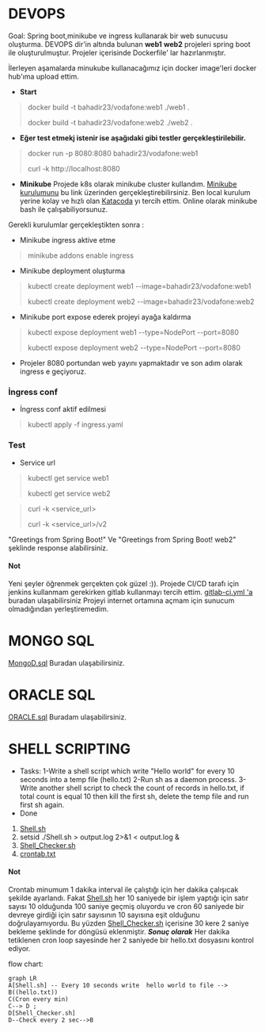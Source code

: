 

# DEVOPS

Goal: Spring boot,minikube ve ingress kullanarak bir web sunucusu oluşturma.
DEVOPS dir'in altında bulunan **web1**  **web2** projeleri spring boot ile oluşturulmuştur.
Projeler içerisinde Dockerfile' lar hazırlanmıştır.

İlerleyen aşamalarda minukube kullanacağımız için docker image'leri docker hub'ıma upload ettim.
- **Start**
 > docker build -t bahadir23/vodafone:web1 ./web1 .
 > 
 > docker build -t bahadir23/vodafone:web2 ./web2 .

- **Eğer test etmekj istenir ise aşağıdaki gibi testler gerçekleştirilebilir.**

>docker run -p 8080:8080 bahadir23/vodafone:web1
>
>curl -k http://localhost:8080

- **Minikube**
Projede k8s olarak minikube cluster kullandım.
 [Minikube kurulumunu](https://minikube.sigs.k8s.io/docs/start/) bu link üzerinden gerçekleştirebilirsiniz.
 Ben local kurulum yerine kolay ve hızlı olan  [Katacoda](https://www.katacoda.com/ )  yı tercih ettim. 
 Online olarak minikube bash ile çalışabiliyorsunuz.
 
Gerekli kurulumlar gerçekleştikten sonra :
- Minikube ingress aktive etme
> minikube addons enable ingress 
- Minikube deployment oluşturma 
> kubectl create deployment web1 --image=bahadir23/vodafone:web1
> 
> kubectl create deployment web2 --image=bahadir23/vodafone:web2

- Minikube port expose ederek projeyi ayağa kaldırma
> kubectl expose deployment web1 --type=NodePort --port=8080 
> 
> kubectl expose deployment web2 --type=NodePort --port=8080 
> 
- Projeler 8080 portundan web yayını yapmaktadır ve son adım olarak ingress e geçiyoruz.

### İngress conf

- İngress conf aktif edilmesi
> kubectl apply -f  ingress.yaml

### Test 
- Service url  
> kubectl get service web1 
> 
> kubectl get service web2

> curl -k <service_url>
> 
> curl -k <service_url>/v2

"Greetings from Spring Boot!"     Ve   "Greetings from Spring Boot! web2"
şeklinde response alabilirsiniz.
#### Not
Yeni şeyler öğrenmek gerçekten çok güzel :)).
Projede CI/CD tarafı için jenkins kullanmam gerekirken gitlab kullanmayı tercih ettim.
[gitlab-ci.yml 'a](https://github.com/byalcin23/training/blob/main/DEVOPS/gitlab-ci.yml "gitlab-ci.yml") buradan ulaşabilirsiniz
Projeyi internet ortamına açmam için sunucum olmadığından yerleştiremedim.


# MONGO SQL
[MongoD.sql](https://github.com/byalcin23/training/blob/main/MONGO/MongoD.sql "MongoD.sql") Buradan ulaşabilirsiniz.

# ORACLE SQL
[ORACLE.sql](https://github.com/byalcin23/training/blob/main/ORACLE/ORACLE.sql "ORACLE.sql") Buradam ulaşabilirsiniz.

# SHELL SCRIPTING
- Tasks:
1-Write a shell script which write "Hello world" for every 10 seconds into a temp file (hello.txt) 
2-Run sh as a daemon process. 
3-Write another shell script to check the count of records in hello.txt, if total count is equal 10 then kill the first sh, delete the temp file and run first sh again.
- Done
 1) [Shell.sh](https://github.com/byalcin23/training/blob/main/SHELL_SCRIPTING/Shell.sh "Shell.sh")
 2)  setsid ./Shell.sh > output.log 2>&1 < output.log &
 3) [Shell_Checker.sh](https://github.com/byalcin23/training/blob/main/SHELL_SCRIPTING/Shell_Checker.sh "Shell_Checker.sh")
4) [crontab.txt](https://github.com/byalcin23/training/blob/main/SHELL_SCRIPTING/crontab.txt "crontab.txt")

#### Not
Crontab minumum 1 dakika interval ile çalıştığı için her dakika çalışıcak şekilde ayarlandı.
Fakat [Shell.sh](https://github.com/byalcin23/training/blob/main/SHELL_SCRIPTING/Shell.sh "Shell.sh") her 10 saniyede bir işlem yaptığı için satır sayısı 10 olduğunda 100 saniye geçmiş oluyordu ve cron 60 saniyede bir devreye girdiği için satır sayısının 10 sayısına eşit olduğunu doğrulayamıyordu.
Bu yüzden [Shell_Checker.sh](https://github.com/byalcin23/training/blob/main/SHELL_SCRIPTING/Shell_Checker.sh "Shell_Checker.sh") içerisine 30 kere 2 saniye bekleme şeklinde for döngüsü eklenmiştir.
***Sonuç olarak***
Her dakika tetiklenen cron  loop sayesinde her 2 saniyede bir  hello.txt dosyasını kontrol ediyor.


flow chart:

```mermaid
graph LR
A[Shell.sh] -- Every 10 seconds write  hello world to file --> B((hello.txt))
C(Cron every min)
C--> D ;
D[Shell_Checker.sh]
D--Check every 2 sec-->B


```
